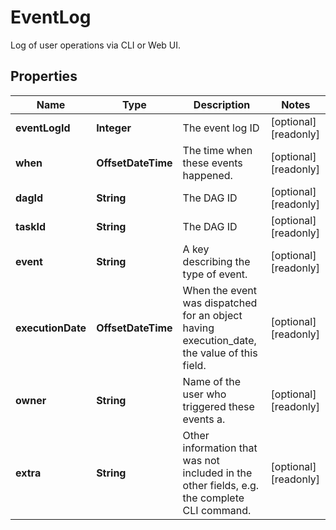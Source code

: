 

# EventLog

Log of user operations via CLI or Web UI.

## Properties

Name | Type | Description | Notes
------------ | ------------- | ------------- | -------------
**eventLogId** | **Integer** | The event log ID |  [optional] [readonly]
**when** | **OffsetDateTime** | The time when these events happened. |  [optional] [readonly]
**dagId** | **String** | The DAG ID |  [optional] [readonly]
**taskId** | **String** | The DAG ID |  [optional] [readonly]
**event** | **String** | A key describing the type of event. |  [optional] [readonly]
**executionDate** | **OffsetDateTime** | When the event was dispatched for an object having execution_date, the value of this field.  |  [optional] [readonly]
**owner** | **String** | Name of the user who triggered these events a. |  [optional] [readonly]
**extra** | **String** | Other information that was not included in the other fields, e.g. the complete CLI command.  |  [optional] [readonly]



